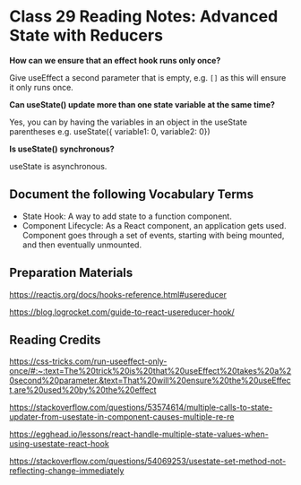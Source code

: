 # Class 29 Reading Notes: Advanced State with Reducers

**How can we ensure that an effect hook runs only once?**

Give useEffect a second parameter that is empty, e.g. `[]` as this will ensure it only runs once.

**Can useState() update more than one state variable at the same time?**

Yes, you can by having the variables in an object in the useState parentheses e.g. useState({ variable1: 0, variable2: 0})

**Is useState() synchronous?**

useState is asynchronous.

## Document the following Vocabulary Terms

- State Hook: A way to add state to a function component.
- Component Lifecycle: As a React component, an application gets used. Component goes through a set of events, starting with being mounted, and then eventually unmounted.

## Preparation Materials

https://reactjs.org/docs/hooks-reference.html#usereducer

https://blog.logrocket.com/guide-to-react-usereducer-hook/

## Reading Credits

https://css-tricks.com/run-useeffect-only-once/#:~:text=The%20trick%20is%20that%20useEffect%20takes%20a%20second%20parameter.&text=That%20will%20ensure%20the%20useEffect,are%20used%20by%20the%20effect

https://stackoverflow.com/questions/53574614/multiple-calls-to-state-updater-from-usestate-in-component-causes-multiple-re-re

https://egghead.io/lessons/react-handle-multiple-state-values-when-using-usestate-react-hook

https://stackoverflow.com/questions/54069253/usestate-set-method-not-reflecting-change-immediately